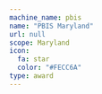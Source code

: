 ```yaml
---
machine_name: pbis
name: "PBIS Maryland"
url: null
scope: Maryland
icon:
  fa: star
  color: "#FECC6A"
type: award
---
```

